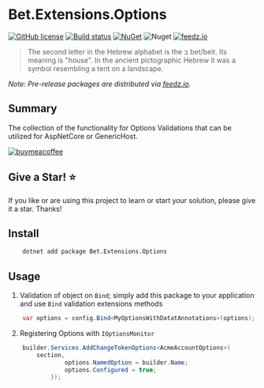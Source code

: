 # Bet.Extensions.Options

[![GitHub license](https://img.shields.io/badge/license-MIT-blue.svg?style=flat-square)](https://raw.githubusercontent.com/kdcllc/Bet.Extensions/master/LICENSE)
[![Build status](https://ci.appveyor.com/api/projects/status/juk1eq7dy9l68mln?svg=true)](https://ci.appveyor.com/project/kdcllc/bet-extensions)
[![NuGet](https://img.shields.io/nuget/v/Bet.Extensions.Options.svg)](https://www.nuget.org/packages?q=Bet.Extensions.Options)
![Nuget](https://img.shields.io/nuget/dt/Bet.Extensions.Options)
[![feedz.io](https://img.shields.io/badge/endpoint.svg?url=https://f.feedz.io/kdcllc/bet-extensions/shield/Bet.Extensions.Options/latest)](https://f.feedz.io/kdcllc/bet-extensions/packages/Bet.Extensions.Options/latest/download)

> The second letter in the Hebrew alphabet is the ב bet/beit. Its meaning is "house". In the ancient pictographic Hebrew it was a symbol resembling a tent on a landscape.

_Note: Pre-release packages are distributed via [feedz.io](https://f.feedz.io/kdcllc/bet-extensions/nuget/index.json)._

## Summary

The collection of the functionality for Options Validations that can be utilized for AspNetCore or GenericHost.

[![buymeacoffee](https://www.buymeacoffee.com/assets/img/custom_images/orange_img.png)](https://www.buymeacoffee.com/vyve0og)

## Give a Star! :star:

If you like or are using this project to learn or start your solution, please give it a star. Thanks!

## Install

```bash
    dotnet add package Bet.Extensions.Options
```

## Usage

1. Validation of object on `Bind`; simply add this package to your application and use `Bind` validation extensions methods

```csharp
    var options = config.Bind<MyOptionsWithDatatAnnotations>(options);
```

2. Registering Options with `IOptionsMonitor`

```csharp
    builder.Services.AddChangeTokenOptions<AcmeAccountOptions>(
        section,
                options.NamedOption = builder.Name;
                options.Configured = true;
            });
```

